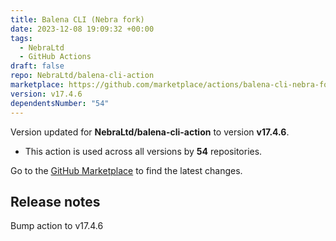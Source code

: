 ```yaml
---
title: Balena CLI (Nebra fork)
date: 2023-12-08 19:09:32 +00:00
tags:
  - NebraLtd
  - GitHub Actions
draft: false
repo: NebraLtd/balena-cli-action
marketplace: https://github.com/marketplace/actions/balena-cli-nebra-fork
version: v17.4.6
dependentsNumber: "54"
---
```



Version updated for **NebraLtd/balena-cli-action** to version **v17.4.6**.
- This action is used across all versions by **54** repositories.

Go to the [GitHub Marketplace](https://github.com/marketplace/actions/balena-cli-nebra-fork) to find the latest changes.

## Release notes

Bump action to v17.4.6
